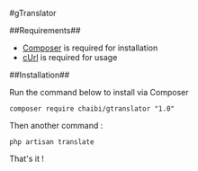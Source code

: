 #gTranslator 

##Requirements##

 * [Composer](https://getcomposer.org) is required for installation
 * [cUrl](https://curl.com) is required for usage

##Installation##

Run the command below to install via Composer

```shell
composer require chaibi/gtranslator "1.0"
```


Then another command :

```shell
php artisan translate
```

That's it !



